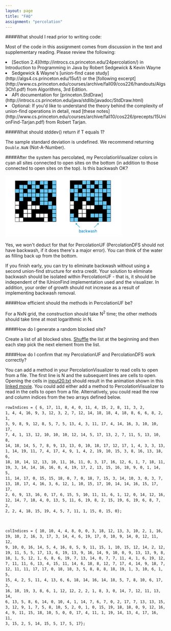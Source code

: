 ```yaml
---
layout: page
title: "FAQ"
assignment: "percolation"
---
```


####What should I read prior to writing code: 

Most of the code in this assignment comes from discussion in the text and supplementary reading. Please review the following:
<li>[Section 2.4](http://introcs.cs.princeton.edu/24percolation/) in Introduction to Programming in Java by Robert Sedgewick & Kevin Wayne</li>
<li>Sedgewick & Wayne's [union-find case study](http://algs4.cs.princeton.edu/15uf/) or the [following excerpt](http://www.cs.princeton.edu/courses/archive/fall09/cos226/handouts/Algs3Ch1.pdf) from Algorithms, 3rd Edition.</li>
<li>API documentation for [princeton.StdDraw](http://introcs.cs.princeton.edu/java/stdlib/javadoc/StdDraw.html)</li>
<li>Optional: If you'd like to understand the theory behind the complexity of union-find operations in detail, read [these notes](http://www.cs.princeton.edu/courses/archive/fall10/cos226/precepts/15UnionFind-Tarjan.pdf) from Robert Tarjan.</li>

####What should stddev() return if T equals 1? 

The sample standard deviation is undefined. We recommend returning <code>Double.NaN</code> (Not-A-Number).

####After the system has percolated, my PercolationVisualizer colors in cyan all sites connected to open sites on the bottom (in addition to those connected to open sites on the top). Is this backwash OK? 

<img src="img/percolation-backwash.png">

Yes, we won't deduct for that for PercolationUF (PercolationDFS should not have backwash, if it does there's a major error). You can think of the water as filling back up from the bottom. 

If you finish early, you can try to eliminate backwash without using a second union-find structure for extra credit. Your solution to eliminate backwash should be isolated within PercolationUF - that is, it should be independent of the IUnionFind implementation used and the visualizer. In addition, your order of growth should not increase as a result of implementing backwash removal.

####How efficient should the methods in PercolationUF be?

For a NxN grid, the construction should take N<sup>2</sup> time; the other methods should take time at most logarithmic in N.

####How do I generate a random blocked site? 

Create a list of all blocked sites. [Shuffle](http://docs.oracle.com/javase/8/docs/api/java/util/Collections.html#shuffle-java.util.List-java.util.Random-) the list at the beginning and then each step pick the next element from the list.

####How do I confirm that my PercolationUF and PercolationDFS work correctly?

You can add a method in your PercolationVisualizer to read cells to open from a file. The first line is N and the subsequent lines are cells to open. Opening the cells in [input20.txt](http://www.cs.duke.edu/courses/fall14/compsci201/assign/percolation/data/input20.txt) should result in the animation shown in this [linked movie](http://www.cs.princeton.edu/courses/archive/fall14/cos226/checklist/percolation20-by-20.mov). You could add either add a method to PercolationVisualizer to read in the cells to open from a file. Alternatively, you could read the row and column indices from the two arrays defined below.

<code>rowIndices = { 6, 17, 11,  8,  4,  0, 11,  4, 15,  2,  8, 11,  3,  2,  1,
4,  4, 16,  9,  3, 12,  3,  2,  7, 12, 14, 18, 18,  4, 18,  8,  6,  6,  8,
2,  1,  3,  9,  8,  9, 12,  8,  5,  7,  5, 13,  4,  3, 11, 17,  4, 14, 16,
3, 10, 10, 17,  7,  4,  1, 13, 12, 10, 10, 10, 12, 14,  5, 17, 13,  2,  7,
11,  5, 13, 10,  8, 14, 18, 14,  5,  7,  8,  9, 13, 13,  0, 10, 18, 17, 12,
17,  1,  4,  3,  3, 13,  1, 14, 19, 11,  7,  4, 17,  4,  9,  1,  4,  2, 19,
10, 15,  3,  8, 16, 13, 18,  6, 18, 10, 14, 12, 13, 10, 11, 16, 11,  0,  3,
17, 16, 12,  6,  1,  7, 18, 11, 19,  3, 14, 14, 16, 16,  0,  4, 19, 17,  2,
13, 15, 16, 18,  9,  0,  1, 14,  5, 11, 14, 17,  0, 15, 15, 18,  0,  7,  0,
18,  7, 15,  3, 14, 10,  3,  0,  3,  7, 13, 18, 17,  4, 16,  3,  6, 12,  1,
10, 15, 17, 10, 14, 14, 16, 15, 17, 17,  2,  6,  9, 13, 16,  0, 17,  6, 15,
5, 10, 11, 11,  6,  1, 12,  0, 14, 12, 16, 12, 14,  7, 18,  4,  0, 13,  5,
11,  6, 19,  8,  2, 15, 19,  6, 19,  6,  8,  7,  2,  2,  2,  4, 18, 15, 19,
4,  5,  7, 11,  1, 15,  0, 15,  0};  

colIndices = { 10, 10,  4,  4,  8,  0,  0,  3, 18, 12, 13,  3, 10,  2,  1,
16, 19, 10,  2, 16,  3, 17,  3, 14,  4,  6, 19, 17,  0, 10,  9, 14,  0, 12,
11, 12,  9, 10,  0, 16, 14,  5,  4, 16,  8,  5,  9, 11, 15,  1, 10, 15, 12,
14,  2, 12, 19, 11,  5,  5, 17, 13,  6, 19, 13,  9, 16, 14,  9, 10,  0,  9,
13, 13,  9,  8, 18,  1,  5, 12,  1,  6,  8,  6, 19,  7, 13, 14,  0,  7,  7,
11,  4,  1,  6, 19, 12,  7, 11, 11,  6, 13,  4, 15, 11, 14,  6, 18,  8, 12,
7, 17,  4, 14,  9, 18,  7, 12, 11, 11, 17, 17,  0, 18, 18,  3,  5,  8,  8,
8, 18, 19,  1,  3, 10,  6,  1,  5, 15,  4,  2,  5, 11,  4, 13,  6,  6, 18,
14, 16, 14, 18,  5,  7,  8, 10,  6, 17,  3, 16, 10, 19,  3,  8,  6,  1, 12,
12,  2,  2,  1,  8,  3,  0, 14,  7, 12, 11, 13, 14,  6, 13,  5,  8,  6, 14,
0, 10,  4,  1, 14,  7,  6,  7,  0,  2, 17,  7, 13, 13, 15,  3, 12,  9,  1,
7,  5,  8, 10,  5,  2,  0,  1,  0, 15, 19, 18, 18,  0,  9, 12, 16,  4,  9,
11, 15, 18, 10,  5,  0,  0, 17,  4, 11,  1, 19, 14, 13,  4, 17, 16, 11,  3,
15,  2,  5, 14, 15,  5, 17,  5, 17};</code>